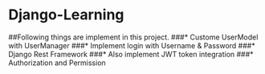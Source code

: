 # Django-Learning

##Following things are implement in this project.
    ###* Custome UserModel with UserManager
    ###* Implement login with Username & Password 
    ###* Django Rest Framework
    ###* Also implement JWT token integration
    ###* Authorization and Permission

